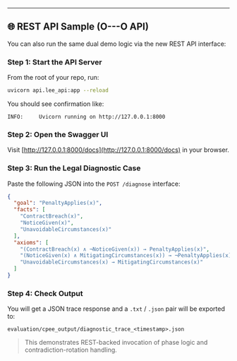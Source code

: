 ---

## 🌐 REST API Sample (O---O API)

You can also run the same dual demo logic via the new REST API interface:

### Step 1: Start the API Server

From the root of your repo, run:

```bash
uvicorn api.lee_api:app --reload
```

You should see confirmation like:

```
INFO:     Uvicorn running on http://127.0.0.1:8000
```

### Step 2: Open the Swagger UI

Visit [http://127.0.0.1:8000/docs](http://127.0.0.1:8000/docs) in your browser.

### Step 3: Run the Legal Diagnostic Case

Paste the following JSON into the `POST /diagnose` interface:

```json
{
  "goal": "PenaltyApplies(x)",
  "facts": [
    "ContractBreach(x)",
    "NoticeGiven(x)",
    "UnavoidableCircumstances(x)"
  ],
  "axioms": [
    "(ContractBreach(x) ∧ ¬NoticeGiven(x)) → PenaltyApplies(x)",
    "(NoticeGiven(x) ∧ MitigatingCircumstances(x)) → ¬PenaltyApplies(x)",
    "UnavoidableCircumstances(x) → MitigatingCircumstances(x)"
  ]
}
```

### Step 4: Check Output

You will get a JSON trace response and a `.txt` / `.json` pair will be exported to:

```
evaluation/cpee_output/diagnostic_trace_<timestamp>.json
```

> This demonstrates REST-backed invocation of phase logic and contradiction-rotation handling.